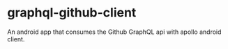# graphql-github-client
An android app that consumes the Github GraphQL api with apollo android client.
